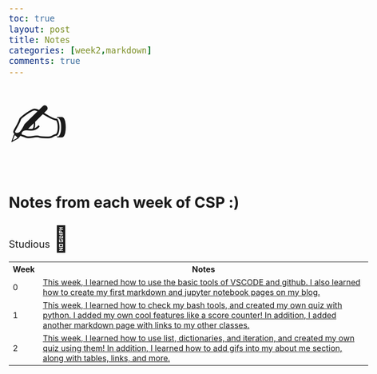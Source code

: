 ```yaml
---
toc: true
layout: post 
title: Notes
categories: [week2,markdown]
comments: true
---
```


<html>
<style>
body {
  font-size: 20px;
}
</style>
<body>

<span style='font-size:100px;'>&#9997;</span>

</body>
</html>


## Notes from each week of CSP :)

<table>

<tr>
 Studious 
<html>
<style>
body {
  font-size: 20px;
}
</style>
<body>
<span style='font-size:50px;'>&#128511;</span>
<tr>

<tr>
     <th>Week</th>
     <th>Notes</th>
    
   <tr> <td>0</td>
        <td>
            <a href="">This week, I learned how to use the basic tools of VSCODE and github. I also learned how to create my first markdown and jupyter notebook pages on my blog.  </a>
        </td><tr>
        <td>1</td>
        <td>
            <a href="">This week, I learned how to check my bash tools, and created my own quiz with python. I added my own cool features like a score counter! In addition, I added another markdown page with links to my other classes.  </a>
    
 <tr>
        <td>2</td>
        <td>
            <a href="">This week, I learned how to use list, dictionaries, and iteration, and created my own quiz using them! In addition, I learned how to add gifs into my about me section, along with tables, links, and more. </a

</table>